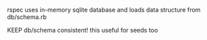 rspec uses in-memory sqlite database and loads data structure from db/schema.rb

KEEP db/schema consistent! this useful for seeds too
